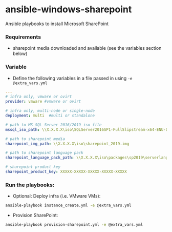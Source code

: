 # ansible-windows-sharepoint
Ansible playbooks to install Microsoft SharePoint

### Requirements

* sharepoint media downloaded and available (see the variables section below)

### Variable

* Define the following variables in a file passed in using `-e @extra_vars.yml`

```yaml
---
# infra only, vmware or ovirt
provider: vmware #vmware or ovirt

# infra only, multi-node or single-node
deployment: multi  #multi or standalone

# path to MS SQL Server 2016/2019 iso file
mssql_iso_path: \\X.X.X.X\iso\SQLServer2016SP1-FullSlipstream-x64-ENU-DEV.iso

# path to sharepoint media
sharepoint_img_path: \\X.X.X.X\iso\sharepoint_2019.img

# path to sharepoint language pack
sharepoint_language_pack_path: \\X.X.X.X\iso\packages\sp2019\serverlanguagepack.exe

# sharepoint product key
sharepoint_product_key: XXXXX-XXXXX-XXXXX-XXXXX-XXXXX


```

### Run the playbooks:

* Optional: Deploy infra (i.e. VMware VMs):

```bash
ansible-playbook instance_create.yml -e @extra_vars.yml
```

* Provision SharePoint:

```bash
ansible-playbook provision-sharepoint.yml -e @extra_vars.yml
```